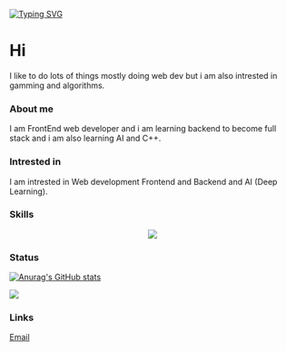 [![Typing SVG](https://readme-typing-svg.demolab.com?font=Fira+Code&pause=1000&color=F72929&width=435&lines=Coding+.+.+.;Learning.++.+.;MoSamir)](https://git.io/typing-svg)

# Hi
I like to do lots of things mostly doing web dev but i am also intrested in gamming and algorithms.
### About me
I am FrontEnd web developer and i am learning backend to become full stack and i am also learning AI and C++. 
### Intrested in
I am intrested in Web development Frontend and Backend and AI (Deep Learning).

### Skills
<p align="center">
  <a href="https://skillicons.dev">
    <img src="https://skillicons.dev/icons?i=html,css,js,react,figma,git,bash,py,sass,stackoverflow,vite,vercel,vim,vscode,md,linux,atom,github" />
  </a>
</p>

### Status
[![Anurag's GitHub stats](https://github-readme-stats.vercel.app/api?username=MohamedAlDeep&count_private=true&show_icons=true&theme=transparent)](https://github.com/anuraghazra/github-readme-stats)

<img src="https://github-readme-streak-stats.herokuapp.com/?user=MohamedAlDeep&show_icons=true&theme=transparent&include_all_commit=true&count_private=true"/> 

### Links

<a href="mailto: apps.main@hotmail.com">Email</a>
